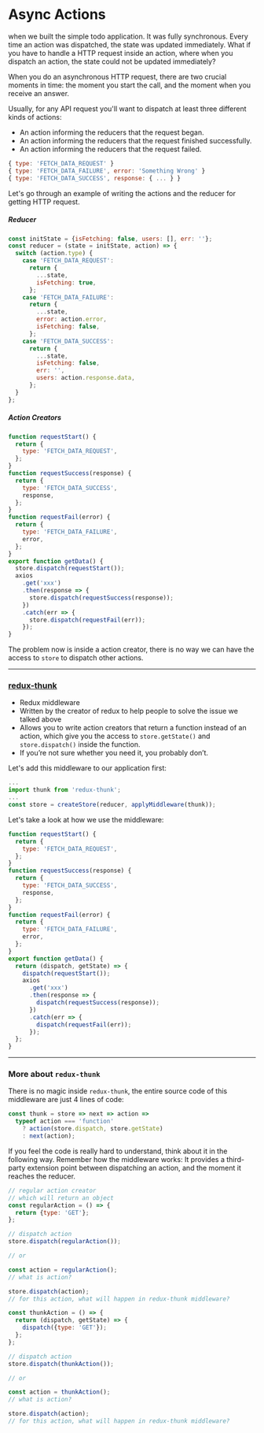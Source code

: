 # Async Actions

when we built the simple todo application. It was fully synchronous. Every time an action was dispatched, the state was updated immediately. What if you have to handle a HTTP request inside an action, where when you dispatch an action, the state could not be updated immediately?

When you do an asynchronous HTTP request, there are two crucial moments in time: the moment you start the call, and the moment when you receive an answer.

Usually, for any API request you'll want to dispatch at least three different kinds of actions:

* An action informing the reducers that the request began.
* An action informing the reducers that the request finished successfully.
* An action informing the reducers that the request failed.

```js
{ type: 'FETCH_DATA_REQUEST' }
{ type: 'FETCH_DATA_FAILURE', error: 'Something Wrong' }
{ type: 'FETCH_DATA_SUCCESS', response: { ... } }
```

Let's go through an example of writing the actions and the reducer for getting HTTP request.

##### Reducer

```js
const initState = {isFetching: false, users: [], err: ''};
const reducer = (state = initState, action) => {
  switch (action.type) {
    case 'FETCH_DATA_REQUEST':
      return {
        ...state,
        isFetching: true,
      };
    case 'FETCH_DATA_FAILURE':
      return {
        ...state,
        error: action.error,
        isFetching: false,
      };
    case 'FETCH_DATA_SUCCESS':
      return {
        ...state,
        isFetching: false,
        err: '',
        users: action.response.data,
      };
  }
};
```

##### Action Creators

```js
function requestStart() {
  return {
    type: 'FETCH_DATA_REQUEST',
  };
}
function requestSuccess(response) {
  return {
    type: 'FETCH_DATA_SUCCESS',
    response,
  };
}
function requestFail(error) {
  return {
    type: 'FETCH_DATA_FAILURE',
    error,
  };
}
export function getData() {
  store.dispatch(requestStart());
  axios
    .get('xxx')
    .then(response => {
      store.dispatch(requestSuccess(response));
    })
    .catch(err => {
      store.dispatch(requestFail(err));
    });
}
```

The problem now is inside a action creator, there is no way we can have the access to `store` to dispatch other actions.

---

### [redux-thunk](https://github.com/gaearon/redux-thunk)

* Redux middleware
* Written by the creator of redux to help people to solve the issue we talked above
* Allows you to write action creators that return a function instead of an action, which give you the access to `store.getState()` and `store.dispatch()` inside the function.
* If you’re not sure whether you need it, you probably don’t.

Let's add this middleware to our application first:

```js
...
import thunk from 'redux-thunk';
...
const store = createStore(reducer, applyMiddleware(thunk));
```

Let's take a look at how we use the middleware:

```js
function requestStart() {
  return {
    type: 'FETCH_DATA_REQUEST',
  };
}
function requestSuccess(response) {
  return {
    type: 'FETCH_DATA_SUCCESS',
    response,
  };
}
function requestFail(error) {
  return {
    type: 'FETCH_DATA_FAILURE',
    error,
  };
}
export function getData() {
  return (dispatch, getState) => {
    dispatch(requestStart());
    axios
      .get('xxx')
      .then(response => {
        dispatch(requestSuccess(response));
      })
      .catch(err => {
        dispatch(requestFail(err));
      });
  };
}
```

---

### More about `redux-thunk`

There is no magic inside `redux-thunk`, the entire source code of this middleware are just 4 lines of code:

```js
const thunk = store => next => action =>
  typeof action === 'function'
    ? action(store.dispatch, store.getState)
    : next(action);
```

If you feel the code is really hard to understand, think about it in the following way. Remember how the middleware works: It provides a third-party extension point between dispatching an action, and the moment it reaches the reducer.

```js
// regular action creator
// which will return an object
const regularAction = () => {
  return {type: 'GET'};
};

// dispatch action
store.dispatch(regularAction());

// or

const action = regularAction();
// what is action?

store.dispatch(action);
// for this action, what will happen in redux-thunk middleware?

const thunkAction = () => {
  return (dispatch, getState) => {
    dispatch({type: 'GET'});
  };
};

// dispatch action
store.dispatch(thunkAction());

// or

const action = thunkAction();
// what is action?

store.dispatch(action);
// for this action, what will happen in redux-thunk middleware?
```
